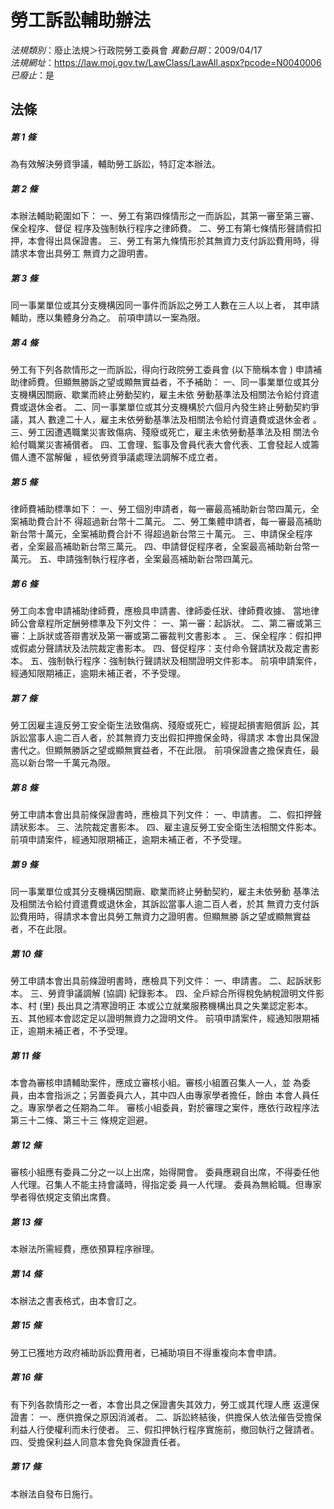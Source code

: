 # 勞工訴訟輔助辦法

*法規類別*：廢止法規＞行政院勞工委員會
*異動日期*：2009/04/17  
*法規網址*：https://law.moj.gov.tw/LawClass/LawAll.aspx?pcode=N0040006
*已廢止*：是


## 法條
##### 第 1 條
為有效解決勞資爭議，輔助勞工訴訟，特訂定本辦法。


##### 第 2 條
本辦法輔助範圍如下：
一、勞工有第四條情形之一而訴訟，其第一審至第三審、保全程序、督促
    程序及強制執行程序之律師費。
二、勞工有第七條情形聲請假扣押，本會得出具保證書。
三、勞工有第九條情形於其無資力支付訴訟費用時，得請求本會出具勞工
    無資力之證明書。


##### 第 3 條
同一事業單位或其分支機構因同一事件而訴訟之勞工人數在三人以上者，
其申請輔助，應以集體身分為之。
前項申請以一案為限。


##### 第 4 條
勞工有下列各款情形之一而訴訟，得向行政院勞工委員會 (以下簡稱本會
) 申請補助律師費。但顯無勝訴之望或顯無實益者，不予補助：
一、同一事業單位或其分支機構因關廠、歇業而終止勞動契約，雇主未依
    勞動基準法及相關法令給付資遣費或退休金者。
二、同一事業單位或其分支機構於六個月內發生終止勞動契約爭議，其人
    數達二十人，雇主未依勞動基準法及相關法令給付資遺費或退休金者
    。
三、勞工因遭遇職業災害致傷病、殘廢或死亡，雇主未依勞動基準法及相
    關法令給付職業災害補償者。
四、工會理、監事及會員代表大會代表、工會發起人或籌備人遭不當解僱
    ，經依勞資爭議處理法調解不成立者。


##### 第 5 條
律師費補助標準如下：
一、勞工個別申請者，每一審最高補助新台幣四萬元，全案補助費合計不
    得超過新台幣十二萬元。
二、勞工集體申請者，每一審最高補助新台幣十萬元，全案補助費合計不
    得超過新台幣三十萬元。
三、申請保全程序者，全案最高補助新台幣三萬元。
四、申請督促程序者，全案最高補助新台幣一萬元。
五、申請強制執行程序者，全案最高補助新台幣四萬元。


##### 第 6 條
勞工向本會申請補助律師費，應檢具申請書、律師委任狀、律師費收據、
當地律師公會章程所定酬勞標準及下列文件：
一、第一審：起訴狀。
二、第二審或第三審：上訴狀或答辯書狀及第一審或第二審裁判文書影本
    。
三、保全程序：假扣押或假處分聲請狀及法院裁定書影本。
四、督促程序：支付命令聲請狀及裁定書影本。
五、強制執行程序：強制執行聲請狀及相關證明文件影本。
前項申請案件，經通知限期補正，逾期未補正者，不予受理。


##### 第 7 條
勞工因雇主違反勞工安全衛生法致傷病、殘廢或死亡，經提起損害賠償訴
訟，其訴訟當事人逾二百人者，於其無資力支出假扣押擔保金時，得請求
本會出具保證書代之。但顯無勝訴之望或顯無實益者，不在此限。
前項保證書之擔保責任，最高以新台幣一千萬元為限。


##### 第 8 條
勞工申請本會出具前條保證書時，應檢具下列文件：
一、申請書。
二、假扣押聲請狀影本。
三、法院裁定書影本。
四、雇主違反勞工安全衛生法相關文件影本。
前項申請案件，經通知限期補正，逾期未補正者，不予受理。


##### 第 9 條
同一事業單位或其分支機構因關廠、歇業而終止勞動契約，雇主未依勞動
基準法及相關法令給付資遣費或退休金，其訴訟當事人逾二百人者，於其
無資力支付訴訟費用時，得請求本會出具勞工無資力之證明書。但顯無勝
訴之望或顯無實益者，不在此限。


##### 第 10 條
勞工申請本會出具前條證明書時，應檢具下列文件：
一、申請書。
二、起訴狀影本。
三、勞資爭議調解 (協調) 紀錄影本。
四、全戶綜合所得稅免納稅證明文件影本、村 (里) 長出具之清寒證明正
    本或公立就業服務機構出具之失業認定影本。
五、其他經本會認定足以證明無資力之證明文件。
前項申請案件，經通知限期補正，逾期未補正者，不予受理。


##### 第 11 條
本會為審核申請輔助案件，應成立審核小組。審核小組置召集人一人，並
為委員，由本會指派之；另置委員六人，其中四人由專家學者擔任，餘由
本會人員任之。專家學者之任期為二年。
審核小組委員，對於審理之案件，應依行政程序法第三十二條、第三十三
條規定迴避。


##### 第 12 條
審核小組應有委員二分之一以上出席，始得開會。
委員應親自出席，不得委任他人代理。召集人不能主持會議時，得指定委
員一人代理。
委員為無給職。但專家學者得依規定支領出席費。


##### 第 13 條
本辦法所需經費，應依預算程序辦理。


##### 第 14 條
本辦法之書表格式，由本會訂之。


##### 第 15 條
勞工已獲地方政府補助訴訟費用者，已補助項目不得重複向本會申請。


##### 第 16 條
有下列各款情形之一者，本會出具之保證書失其效力，勞工或其代理人應
返還保證書：
一、應供擔保之原因消滅者。
二、訴訟終結後，供擔保人依法催告受擔保利益人行使權利而未行使者。
三、假扣押執行程序實施前，撤回執行之聲請者。
四、受擔保利益人同意本會免負保證責任者。


##### 第 17 條
本辦法自發布日施行。




